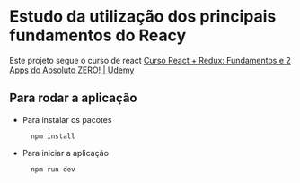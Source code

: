 # Estudo da utilização dos principais fundamentos do Reacy

Este projeto segue o curso de react <a href="https://www.udemy.com/course/react-redux-pt/">Curso React + Redux: Fundamentos e 2 Apps do Absoluto ZERO! | Udemy</a>

## Para rodar a aplicação

- Para instalar os pacotes
    
        npm install
    
- Para iniciar a aplicação   
    
        npm run dev
